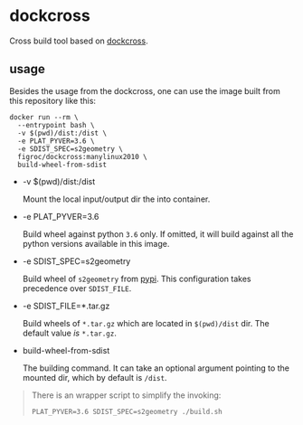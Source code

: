 # dockcross

Cross build tool based on [dockcross](https://github.com/dockcross/dockcross).

## usage

Besides the usage from the dockcross, one can use the image built from this repository like this:

```
docker run --rm \
  --entrypoint bash \
  -v $(pwd)/dist:/dist \
  -e PLAT_PYVER=3.6 \
  -e SDIST_SPEC=s2geometry \
  figroc/dockcross:manylinux2010 \
  build-wheel-from-sdist
```

* -v $(pwd)/dist:/dist

  Mount the local input/output dir the into container.

* -e PLAT_PYVER=3.6

  Build wheel against python `3.6` only. If omitted, it will build against all the python versions available in this image.

* -e SDIST_SPEC=s2geometry

  Build wheel of `s2geometry` from [pypi](https://pypi.org). This configuration takes precedence over `SDIST_FILE`.

* -e SDIST_FILE=\*.tar.gz

  Build wheels of `*.tar.gz` which are located in `$(pwd)/dist` dir. The default value *is* `*.tar.gz`.

* build-wheel-from-sdist

  The building command. It can take an optional argument pointing to the mounted dir, which by default is `/dist`.


> There is an wrapper script to simplify the invoking:
> ```
> PLAT_PYVER=3.6 SDIST_SPEC=s2geometry ./build.sh
> ```

